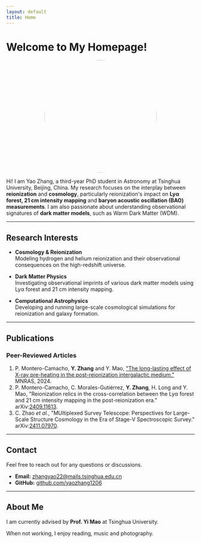 ```yaml
---
layout: default
title: Home
---
```


# Welcome to My Homepage!

<div style="text-align: center;">
  <img src="figure/IMG_3484.jpeg" style="width: 300px; border-radius: 70%;">
</div>


Hi! I am Yao Zhang, a third-year PhD student in Astronomy at Tsinghua University, Beijing, China. My research focuses on the interplay between **reionization** and **cosmology**, particularly reionization's impact on **Lyα forest, 21 cm intensity mapping** and **baryon acoustic oscillation (BAO) measurements**. I am also passionate about understanding observational signatures of **dark matter models**, such as Warm Dark Matter (WDM).

---

## Research Interests

- **Cosmology & Reionization**  
  Modeling hydrogen and helium reionization and their observational consequences on the high-redshift universe.

- **Dark Matter Physics**  
  Investigating observational imprints of various dark matter models using Lyα forest and 21 cm intensity mapping.

- **Computational Astrophysics**  
  Developing and running large-scale cosmological simulations for reionization and galaxy formation.

---

## Publications

### Peer-Reviewed Articles
1. P. Montero-Camacho, **Y. Zhang** and Y. Mao, ["The long-lasting effect of X-ray pre-heating in the post-reionization intergalactic medium."](https://academic.oup.com/mnras/article/529/4/3666/7630228) MNRAS, 2024.
2. P. Montero-Camacho, C. Morales-Gutiérrez, **Y. Zhang**, H. Long and Y. Mao, "Reionization relics in the cross-correlation between the Lyα forest and 21 cm intensity mapping in the post-reionization era." arXiv:[2409.11613](https://arxiv.org/pdf/2409.11613).
3. C. Zhao *et al.*, "MUltiplexed Survey Telescope: Perspectives for Large-Scale Structure Cosmology in the Era of Stage-V Spectroscopic Survey." arXiv:[2411.07970](https://arxiv.org/abs/2411.07970).

---

## Contact

Feel free to reach out for any questions or discussions.

- **Email:** zhangyao22@mails.tsinghua.edu.cn  
- **GitHub:** [github.com/yaozhang1206](https://github.com/yaozhang1206)  

---

## About Me

I am currently advised by **Prof. Yi Mao** at Tsinghua University.

When not working, I enjoy reading, music and photography.

